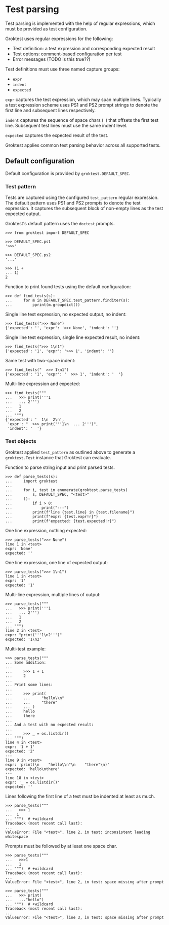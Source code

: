 # Test parsing

Test parsing is implemented with the help of regular expressions, which
must be provided as test configuration.

Groktest uses regular expressions for the following:

- Test definition: a test expression and corresponding expected result
- Test options: comment-based configuration per test
- Error messages (TODO is this true??)

Test definitions must use three named capture groups:

- `expr`
- `indent`
- `expected`

`expr` captures the test expression, which may span multiple lines.
Typically a test expression scheme uses PS1 and PS2 prompt strings to
denote the first line and subsequent lines respectively.

`indent` captures the sequence of space chars (` `) that offsets the
first test line. Subsequent test lines must use the same indent level.

`expected` captures the expected result of the test.

Groktest applies common test parsing behavior across all supported
tests.

## Default configuration

Default configuration is provided by `groktest.DEFAULT_SPEC`.

### Test pattern

Tests are captured using the configured `test_pattern` regular
expression. The default pattern uses PS1 and PS2 prompts to denote the
test expression. It captures the subsequent block of non-empty lines as
the test expected output.

Groktest's default pattern uses the `doctest` prompts.

    >>> from groktest import DEFAULT_SPEC

    >>> DEFAULT_SPEC.ps1
    '>>>'

    >>> DEFAULT_SPEC.ps2
    '...'

    >>> (1 +
    ... 1)
    2

Function to print found tests using the default configuration:

    >>> def find_tests(s):
    ...     for m in DEFAULT_SPEC.test_pattern.finditer(s):
    ...         pprint(m.groupdict())

Single line test expression, no expected output, no indent:

    >>> find_tests(">>> None")
    {'expected': '', 'expr': '>>> None', 'indent': ''}

Single line test expression, single line expected result, no indent:

    >>> find_tests(">>> 1\n1")
    {'expected': '1', 'expr': '>>> 1', 'indent': ''}

Same test with two-space indent:

    >>> find_tests("  >>> 1\n1")
    {'expected': '1', 'expr': '  >>> 1', 'indent': '  '}

Multi-line expression and expected:

    >>> find_tests("""
    ...   >>> print('''1
    ...   ... 2''')
    ...   1
    ...   2
    ... """)
    {'expected': '  1\n  2\n',
     'expr': "  >>> print('''1\n  ... 2''')",
     'indent': '  '}

### Test objects

Groktest applied `test_pattern` as outlined above to generate a
`groktest.Test` instance that Groktest can evaluate.

Function to parse string input and print parsed tests.

    >>> def parse_tests(s):
    ...     import groktest
    ...
    ...     for i, test in enumerate(groktest.parse_tests(
    ...         s, DEFAULT_SPEC, "<test>"
    ...     )):
    ...         if i > 0:
    ...             print("---")
    ...         print(f"line {test.line} in {test.filename}")
    ...         print(f"expr: {test.expr!r}")
    ...         print(f"expected: {test.expected!r}")

One line expression, nothing expected:

    >>> parse_tests(">>> None")
    line 1 in <test>
    expr: 'None'
    expected: ''

One line expression, one line of expected output:

    >>> parse_tests(">>> 1\n1")
    line 1 in <test>
    expr: '1'
    expected: '1'

Multi-line expression, multiple lines of output:

    >>> parse_tests("""
    ...   >>> print('''1
    ...   ... 2''')
    ...   1
    ...   2
    ... """)
    line 2 in <test>
    expr: "print('''1\n2''')"
    expected: '1\n2'

Multi-test example:

    >>> parse_tests("""
    ... Some addition:
    ...
    ...     >>> 1 + 1
    ...     2
    ...
    ... Print some lines:
    ...
    ...     >>> print(
    ...     ...     "hello\\n"
    ...     ...     "there"
    ...     ... )
    ...     hello
    ...     there
    ...
    ... And a test with no expected result:
    ...
    ...     >>> _ = os.listdir()
    ... """)
    line 4 in <test>
    expr: '1 + 1'
    expected: '2'
    ---
    line 9 in <test>
    expr: 'print(\n    "hello\\n"\n    "there"\n)'
    expected: 'hello\nthere'
    ---
    line 18 in <test>
    expr: '_ = os.listdir()'
    expected: ''

Lines following the first line of a test must be indented at least as
much.

    >>> parse_tests("""
    ...   >>> 1
    ...  1
    ... """)  # +wildcard
    Traceback (most recent call last):
    ...
    ValueError: File "<test>", line 2, in test: inconsistent leading whitespace

Prompts must be followed by at least one space char.

    >>> parse_tests("""
    ...   >>>1
    ...   1
    ... """)  # +wildcard
    Traceback (most recent call last):
    ...
    ValueError: File "<test>", line 2, in test: space missing after prompt

    >>> parse_tests("""
    ...   >>> print(
    ...   ..."hello")
    ... """)  # +wildcard
    Traceback (most recent call last):
    ...
    ValueError: File "<test>", line 3, in test: space missing after prompt
